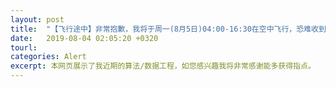 ```yaml
---
layout: post
title:  "【飞行途中】非常抱歉，我将于周一(8月5日)04:00-16:30在空中飞行，恐难收到电话，请先添加我的微信15070828798，我将利用空中Wi-Fi保持联系，也将在落地之后与您回复。"
date:   2019-08-04 02:05:20 +0320
tourl: 
categories: Alert
excerpt: 本网页展示了我近期的算法/数据工程，如您感兴趣我将非常感谢能多获得指点。
---
```



[jekyll-docs]: https://jekyllrb.com/docs/home
[jekyll-gh]:   https://github.com/jekyll/jekyll
[jekyll-talk]: https://talk.jekyllrb.com/